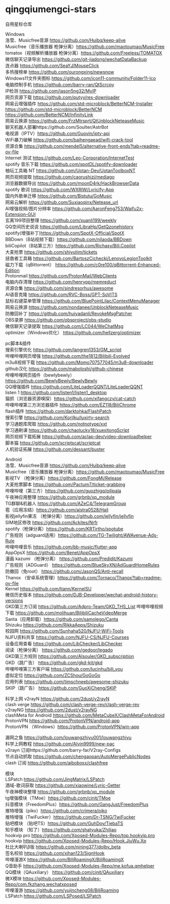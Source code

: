 # qingqiumengci-stars
自用星标仓库

Windows  
洛雪、Musicfree音源 https://github.com/Huibq/keep-alive  
Musicfree（音乐播放器 枪弹分离）https://github.com/maotoumao/MusicFree  
tomatox（视频解析播放器 枪弹分离）https://github.com/FreeIess/TOMATOX  
微信聊天记录导出 https://github.com/git-jiadong/wechatDataBackup  
连点器 https://github.com/SeaYJ/MouseClick  
多热搜榜单 https://github.com/ourongxing/newsnow  
Windows11文件夹图标 https://github.com/icon11-community/Folder11-Ico  
电脑控制手机 https://github.com/barry-ran/QtScrcpy  
IP检测 https://github.com/jason5ng32/MyIP  
网页资源下载 https://github.com/putyy/res-downloader  
网易云增强插件 https://github.com/std-microblock/BetterNCM-Installer  
              https://github.com/std-microblock/BetterNCM  
              https://github.com/BetterNCM/InfinityLink  
网易云换源 https://github.com/FrzMtrsprt/QtUnblockNeteaseMusic  
聊天机器人部署https://github.com/Soulter/AstrBot  
电视源（IPTV）https://github.com/Guovin/iptv-api  
WiFi暴力破解 https://github.com/baihengaead/wifi-crack-tool  
资源合集 https://github.com/mendel5/alternative-front-ends?tab=readme-ov-file  
Internet 测试 https://github.com/Leo-Corporation/InternetTest  
spotify 音乐下载 https://github.com/spotDL/spotify-downloader  
柚坛工具箱 NT https://github.com/Uotan-Dev/UotanToolboxNT  
网页视频提取 https://github.com/caorushizi/mediago  
浏览器数据导出 https://github.com/moonD4rk/HackBrowserData  
spotify 歌词 https://github.com/WXRIW/Lyricify-App  
国内外歌单迁移 https://github.com/Bistutu/GoMusic  
网易云解析 https://github.com/Suxiaoqinx/Netease_url  
AI增强视频/图片分辨率 https://github.com/AaronFeng753/Waifu2x-Extension-GUI  
玄离199项目整理 https://github.com/xuanli199/weekly  
QQ空间历史说说 https://github.com/LibraHp/GetQzonehistory  
spotify(增强补丁)https://github.com/SpotX-Official/SpotX  
BBDown（B站视频下载）https://github.com/nilaoda/BBDown  
biliCopilot（B站第三方）https://github.com/Richasy/Bili.Copilot  
大麦抢票 https://github.com/shiyutim/tickets  
拯救者工具箱 https://github.com/BartoszCichecki/LenovoLegionToolkit  
磁力下载（qBittorrent） https://github.com/c0re100/qBittorrent-Enhanced-Edition  
Protonmail https://github.com/ProtonMail/WebClients  
电脑内存清理 https://github.com/henrypp/memreduct  
资源合集 https://github.com/sindresorhus/awesome  
AI语音克隆 https://github.com/RVC-Boss/GPT-SoVITS  
鼠标右键菜单管理 https://github.com/BluePointLilac/ContextMenuManager  
网易云换源 https://github.com/nondanee/UnblockNeteaseMusic  
防撤回补丁 https://github.com/huiyadanli/RevokeMsgPatcher  
OBS录屏 https://github.com/obsproject/obs-studio  
微信聊天记录提取 https://github.com/LC044/WeChatMsg  
optimizer（Windows优化） https://github.com/hellzerg/optimizer  

pc脚本&插件  
搜索引擎优化 https://github.com/langren1353/GM_script  
哔哩哔哩网页增强 https://github.com/the1812/Bilibili-Evolved  
m3u8视频下载 https://github.com/Momo707577045/m3u8-downloader  
github汉化 https://github.com/maboloshi/github-chinese  
哔哩哔哩网页插件（bewlybewly）https://github.com/BewlyBewly/BewlyBewly  
QQ增强插件 https://github.com/LiteLoaderQQNT/LiteLoaderQQNT  
listen 1 https://github.com/listen1/listen1_desktop  
猫抓（浏览器资源嗅探）https://github.com/xifangczy/cat-catch  
哔哩哔哩第三方浏览器插件 https://github.com/EZ118/BiliChrome  
flash插件 https://github.com/darktohka/FlashPatch  
搜索引擎 https://github.com/KoriIku/luxirty-search  
学习通题库爬取 https://github.com/notnotype/xxt  
学习通刷课 https://github.com/chaolucky18/xuexitongScript  
网页视频下载拓展 https://github.com/aclap-dev/video-downloadhelper  
脚本猫 https://github.com/scriptscat/scriptcat  
人机验证拓展 https://github.com/dessant/buster  

Android  
洛雪、Musicfree音源 https://github.com/Huibq/keep-alive  
Musicfree（音乐播放器 枪弹分离）https://github.com/maotoumao/MusicFree  
影视TV （枪弹分离）https://github.com/FongMi/Release  
大麦抢票脚本 https://github.com/Pactum7/ticket-grabbing  
哔哩哔哩（第三方）https://github.com/guozhigq/pilipala  
午夜神应用整理 https://github.com/grbnb/xp_module  
TG群聊&机器人 https://github.com/AZeC4/TelegramGroup  
雹（应用冻结）https://github.com/aistra0528/Hail  
影视jellyfin果冻 （枪弹分离）https://github.com/jellyfin/jellyfin  
SIM地区修改 https://github.com/Ackites/Nrfr  
spotify（枪弹分离）https://github.com/KRTirtho/spotube  
广告规则（adguard适用）https://github.com/TG-Twilight/AWAvenue-Ads-Rule  
哔哩哔哩音乐 https://github.com/bb-music/flutter-app  
AppOpsX https://github.com/8enet/AppOpsX  
漫画 kazumi （枪弹分离） https://github.com/Predidit/Kazumi  
广告规则（ADGuard） https://github.com/BlueSkyXN/AdGuardHomeRules  
防撤回（免root） https://github.com/JasonQS/Anti-recall  
Thanox （安卓系统管理）https://github.com/Tornaco/Thanox?tab=readme-ov-file  
Kernel https://github.com/tiann/KernelSU  
微信历史版本 https://github.com/DJB-Developer/wechat-android-history-versions  
GKD第三方订阅 https://github.com/Adpro-Team/GKD_THS_List
哔哩哔哩视频下载 https://github.com/molihuan/BilibiliCacheVideoMerge  
Santa（应用卸载）https://github.com/samolego/Canta  
Shizuku https://github.com/RikkaApps/Shizuku  
校园网 https://github.com/Sunhaha520/NJFU-WiFi-Tools  
NJFU资料共享 https://github.com/NJFU-CS/NJFU-Courses  
设备应用查看 https://github.com/LibChecker/LibChecker  
阅读（枪弹分离） https://github.com/gedoor/legado  
GKD第三方规则 https://github.com/AIsouler/GKD_subscription  
GKD（跳广告） https://github.com/gkd-kit/gkd  
哔哩哔哩第三方客户端 https://github.com/lucinhu/bili_you  
虚拟定位 https://github.com/ZCShou/GoGoGo  
应用列表 https://github.com/timschneeb/awesome-shizuku  
SKIP（跳广告） https://github.com/GuoXiCheng/SKIP  



科学上网
v2rayN https://github.com/2dust/v2rayN  
clash verge https://github.com/clash-verge-rev/clash-verge-rev  
v2rayNG https://github.com/2dust/v2rayNG  
clashMeta for Android https://github.com/MetaCubeX/ClashMetaForAndroid  
ProtonVPN https://github.com/ProtonVPN/android-app  
ProtonVPN （Windows）https://github.com/ProtonVPN/win-app  




漏网之鱼 https://github.com/louwangzhiyu001/louwangzhiyu  
科学上网教程 https://github.com/Alvin9999/new-pac  
v2rayn 订阅https://github.com/barry-far/V2ray-Configs  
节点自动抓取 https://github.com/chengaopan/AutoMergePublicNodes  
clash 订阅 https://github.com/aiboboxx/clashfree  






模块  
LSPatch https://github.com/JingMatrix/LSPatch  
酒域-歌词获取 https://github.com/xiaowine/Lyric-Getter  
午夜神模块整理 https://github.com/grbnb/xp_module  
tg增强模块（TMoe）https://github.com/cinit/TMoe  
抖音模块（FreedomPlus）https://github.com/GangJust/FreedomPlus  
推特增强（piko）https://github.com/crimera/piko  
推特增强（TwiFucker）https://github.com/Dr-TSNG/TwiFucker  
贴吧模块 （贴吧TS）https://github.com/GuhDoy/TiebaTS  
知乎模块 （知了）https://github.com/shatyuka/Zhiliao  
hookvip pro https://github.com/Xposed-Modules-Repo/top.hookvip.pro  
hookvip https://github.com/Xposed-Modules-Repo/Hook.JiuWu.Xp  
杜比大喇叭β版 https://github.com/nining377/dolby_beta  
签名校验 https://github.com/xihan123/SignHook  
哔哩漫游X https://github.com/BiliRoamingX/BiliRoamingX  
Q音助手 https://github.com/Xposed-Modules-Repo/me.kofua.qmhelper  
QQ模块（QAuxiliary） https://github.com/cinit/QAuxiliary  
微X模块 https://github.com/Xposed-Modules-Repo/com.fkzhang.wechatxposed  
哔哩漫游 https://github.com/yujincheng08/BiliRoaming  
LSPatch https://github.com/LSPosed/LSPatch  





